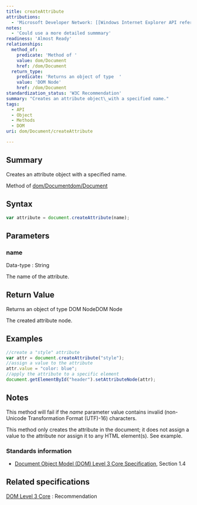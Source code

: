 ```yaml
---
title: createAttribute
attributions:
  - 'Microsoft Developer Network: [[Windows Internet Explorer API reference](http://msdn.microsoft.com/en-us/library/ie/hh828809%28v=vs.85%29.aspx) Article]'
notes:
  - 'Could use a more detailed summmary'
readiness: 'Almost Ready'
relationships:
  method_of:
    predicate: 'Method of '
    value: dom/Document
    href: /dom/Document
  return_type:
    predicate: 'Returns an object of type  '
    value: 'DOM Node'
    href: /dom/Document
standardization_status: 'W3C Recommendation'
summary: "Creates an attribute object\_with a specified name."
tags:
  - API
  - Object
  - Methods
  - DOM
uri: dom/Document/createAttribute

---
```

## Summary

Creates an attribute object with a specified name.

Method of [dom/Document](/dom/Document)[dom/Document](/dom/Document)

## Syntax

``` js
var attribute = document.createAttribute(name);
```

## Parameters

### name

 Data-type
:   String

 The name of the attribute.

## Return Value

Returns an object of type DOM NodeDOM Node

The created attribute node.

## Examples

``` js
//create a "style" attribute
var attr = document.createAttribute("style");
//assign a value to the attribute
attr.value = "color: blue";
//apply the attribute to a specific element
document.getElementById("header").setAttributeNode(attr);
```

## Notes

This method will fail if the *name* parameter value contains invalid (non-Unicode Transformation Format (UTF)-16) characters.

This method only creates the attribute in the document; it does not assign a value to the attribute nor assign it to any HTML element(s). See example.

### Standards information

-   [Document Object Model (DOM) Level 3 Core Specification](http://go.microsoft.com/fwlink/p/?linkid=182717), Section 1.4

## Related specifications

[DOM Level 3 Core](http://www.w3.org/TR/DOM-Level-3-Core/)
:   Recommendation
